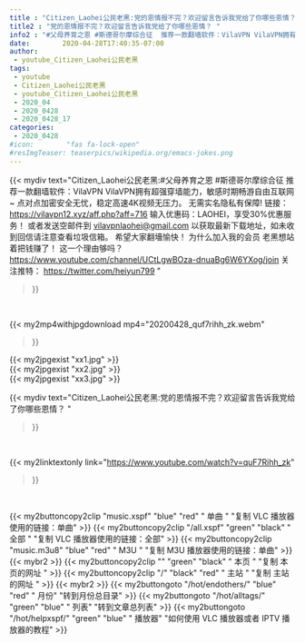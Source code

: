 ```yaml
---
title : "Citizen_Laohei公民老黑:党的恩情报不完？欢迎留言告诉我党给了你哪些恩情？ "
title2 : "党的恩情报不完？欢迎留言告诉我党给了你哪些恩情？ "
info2 : "#父母养育之恩 #斯德哥尔摩综合征  推荐一款翻墙软件：VilaVPN VilaVPN拥有超强穿墙能力，敏感时期畅游自由互联网~ 点对点加密安全无忧，稳定高速4K视频无压力。 无需实名隐私有保障! 链接： https://vilavpn12.xyz/aff.php?aff=716 输入优惠码：LAOHEI，享受30%优惠服务！  或者发送空邮件到 vilavpnlaohei@gmail.com 以获取最新下载地址，如未收到回信请注意查看垃圾信箱。 希望大家翻墻愉快！  为什么加入我的会员 老黑想站着把钱赚了！ 这一个理由够吗？ https://www.youtube.com/channel/UCtLgwBOza-dnuaBg6W6YXog/join  关注推特： https://twitter.com/heiyun799 "
date:        2020-04-28T17:40:35-07:00
author:
 - youtube_Citizen_Laohei公民老黑
tags:
 - youtube
 - Citizen_Laohei公民老黑
 - youtube_Citizen_Laohei公民老黑
 - 2020_04
 - 2020_0428
 - 2020_0428_17
categories:
 - 2020_0428
#icon:        "fas fa-lock-open"
#resImgTeaser: teaserpics/wikipedia.org/emacs-jokes.png
---
```


{{< mydiv text="Citizen_Laohei公民老黑:#父母养育之恩 #斯德哥尔摩综合征  推荐一款翻墙软件：VilaVPN VilaVPN拥有超强穿墙能力，敏感时期畅游自由互联网~ 点对点加密安全无忧，稳定高速4K视频无压力。 无需实名隐私有保障! 链接： https://vilavpn12.xyz/aff.php?aff=716 输入优惠码：LAOHEI，享受30%优惠服务！  或者发送空邮件到 vilavpnlaohei@gmail.com 以获取最新下载地址，如未收到回信请注意查看垃圾信箱。 希望大家翻墻愉快！  为什么加入我的会员 老黑想站着把钱赚了！ 这一个理由够吗？ https://www.youtube.com/channel/UCtLgwBOza-dnuaBg6W6YXog/join  关注推特： https://twitter.com/heiyun799 "
>}}
<br>


{{< my2mp4withjpgdownload mp4="20200428_quf7rihh_zk.webm"
>}}

{{< my2jpgexist "xx1.jpg" >}}<br>
{{< my2jpgexist "xx2.jpg" >}}<br>
{{< my2jpgexist "xx3.jpg" >}}<br>



{{< mydiv text="Citizen_Laohei公民老黑:党的恩情报不完？欢迎留言告诉我党给了你哪些恩情？ "
>}}
<br>

{{< my2linktextonly link="https://www.youtube.com/watch?v=quF7Rihh_zk"
>}}


<br>

{{< my2buttoncopy2clip "music.xspf"        "blue"   "red"    " 单曲 "  "复制 VLC 播放器使用的链接：单曲" >}} {{< my2buttoncopy2clip "/all.xspf"         "green"  "black"  " 全部 "  "复制 VLC 播放器使用的链接：全部" >}} {{< my2buttoncopy2clip "music.m3u8"        "blue"   "red"    " M3U  "    "复制 M3U 播放器使用的链接：单曲" >}} {{< mybr2 >}} {{< my2buttoncopy2clip ""                  "green"  "black"  " 本页 "    "复制 本页的网址 " >}} {{< my2buttoncopy2clip "/"                 "black"  "red"    " 主站 "    "复制 主站的网址 " >}} {{< mybr2 >}} {{< my2buttongoto      "/hot/endothers/"   "blue"   "red"    " 月份"   "转到月份总目录" >}} {{< my2buttongoto      "/hot/alltags/"     "green"  "blue"   " 列表"   "转到文章总列表" >}} {{< my2buttongoto      "/hot/helpxspf/"    "green"  "blue"   " 播放器" "如何使用 VLC 播放器或者 IPTV 播放器的教程" >}} 
